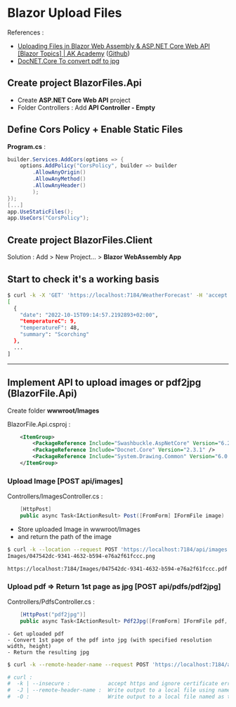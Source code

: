 # Blazor Upload Files 

References :  
- [Uploading Files in Blazor Web Assembly & ASP.NET Core Web API [Blazor Topics] | AK Academy](https://www.youtube.com/watch?v=i6C6ospRrYI&list=PLFJQnCcZXWjsHh_-fdpNmZJn1LhNm7ck0&index=3)  ([Github](https://github.com/aksoftware98/blazorfiles))
- [DocNET.Core To convert pdf to jpg](https://github.com/GowenGit/docnet)


## Create project BlazorFiles.Api

- Create **ASP.NET Core Web API** project  
- Folder Controllers : Add **API Controller - Empty**  


## Define Cors Policy + Enable Static Files
**Program.cs** :  
```csharp
builder.Services.AddCors(options => {
    options.AddPolicy("CorsPolicy", builder => builder
        .AllowAnyOrigin()
        .AllowAnyMethod()
        .AllowAnyHeader()
        );
});
[...]
app.UseStaticFiles();
app.UseCors("CorsPolicy");
```

## Create project BlazorFiles.Client

Solution : Add > New Project... > **Blazor WebAssembly App**  


## Start <F5> to check it's a working basis
```bash
$ curl -k -X 'GET' 'https://localhost:7184/WeatherForecast' -H 'accept: text/plain' | jq
[
  {
    "date": "2022-10-15T09:14:57.2192893+02:00",
    "temperatureC": 9,
    "temperatureF": 48,
    "summary": "Scorching"
  },
  ...
]

```

---

## Implement API to upload images or pdf2jpg (BlazorFile.Api)

Create folder **wwwroot/Images**  

BlazorFile.Api.csproj :  

```xml
	<ItemGroup>
		<PackageReference Include="Swashbuckle.AspNetCore" Version="6.2.3" />
		<PackageReference Include="Docnet.Core" Version="2.3.1" />
		<PackageReference Include="System.Drawing.Common" Version="6.0.0" />
	</ItemGroup>
```

### Upload Image [POST api/images]  

Controllers/ImagesController.cs :  
```csharp
    [HttpPost]
    public async Task<IActionResult> Post([FromForm] IFormFile image) 
```
- Store uploaded Image in wwwroot/Images   
- and return the path of the image

```bash
$ curl -k --location --request POST 'https://localhost:7184/api/images' --form 'pdf=@"example.png"'
Images/047542dc-9341-4632-b594-e76a2f61fccc.png
```
    https://localhost:7184/Images/047542dc-9341-4632-b594-e76a2f61fccc.pdf


### Upload pdf => Return 1st page as jpg [POST api/pdfs/pdf2jpg]

Controllers/PdfsController.cs :  
```csharp
    [HttpPost("pdf2jpg")]
    public async Task<IActionResult> Pdf2Jpg([FromForm] IFormFile pdf, [FromForm] int width, [FromForm] int height)
```
    - Get uploaded pdf 
    - Convert 1st page of the pdf into jpg (with specified resolution width, height)
    - Return the resulting jpg

```bash
$ curl -k --remote-header-name --request POST 'https://localhost:7184/api/pdfs/pdf2jpg' --form 'pdf=@"example.pdf"' --form width=200 --form height=120 --form height=120 -O 

# curl :
#  -k | --insecure :            accept https and ignore certificate errors
#  -J | --remote-header-name :  Write output to a local file using name specified in Content-Disposition HTTP response header
#  -O :                         Write output to a local file named as the remote file

```
